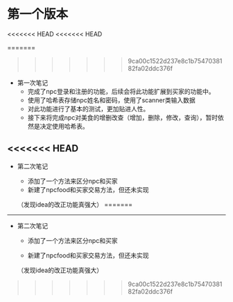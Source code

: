 # 第一个版本

<<<<<<< HEAD
<<<<<<< HEAD

=======
>>>>>>> 9ca00c1522d237e8c1b7547038182fa02ddc376f
- 第一次笔记
  - 完成了npc登录和注册的功能，后续会将此功能扩展到买家的功能中。
  - 使用了哈希表存储npc姓名和密码，使用了scanner类输入数据
  - 对此功能进行了基本的测试，更加贴进人性。
  - 接下来将完成npc对美食的增删改查（增加，删除，修改，查询），暂时依然是决定使用哈希表。

<<<<<<< HEAD
------

- 第二次笔记

  - 添加了一个方法来区分npc和买家
  - 新建了npcfood和买家交易方法，但还未实现

  （发现idea的改正功能真强大）
=======
*******

- 第二次笔记

  * 添加了一个方法来区分npc和买家

  * 新建了npcfood和买家交易方法，但还未实现

  （发现idea的改正功能真强大） 
  

>>>>>>> 9ca00c1522d237e8c1b7547038182fa02ddc376f

